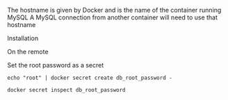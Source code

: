 The hostname is given by Docker and is the name of the container running MySQL
A MySQL connection from another container will need to use that hostname


Installation

On the remote

Set the root password as a secret
```
echo "root" | docker secret create db_root_password -

docker secret inspect db_root_password
```

